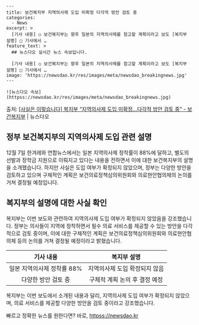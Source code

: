     ---
    title: 보건복지부 지역의사제 도입 미확정 다각적 방안 검토 중
    categories:
      - News
    excerpt: >
      [기사 내용] ○ 보건복지부는 향후 일본의 지역의사제를 참고할 계획이라고 보도 [복지부 설명] □ 기사에서 …
    feature_text: >
      ## 뉴스다오 실시간 뉴스 속보입니다.
    
      [기사 내용] ○ 보건복지부는 향후 일본의 지역의사제를 참고할 계획이라고 보도 [복지부 설명] □ 기사에서 …
    image: 'https://newsdao.kr/res/images/meta/newsdao_breakingnews.jpg'
    ---
    
    ![뉴스다오 속보](httpss://newsdao.kr/res/images/meta/newsdao_breakingnews.jpg)

<p>출처: <a href="httpss://newsdao.kr/2771" rel="dofollow">[사실은 이렇습니다] 복지부 “지역의사제 도입 미확정…다각적 방안 검토 중” - 보건복지부</a> | 뉴스다오</p>

<h2 data-ke-size="size26">정부 보건복지부의 지역의사제 도입 관련 설명</h2>
<p data-ke-size="size16">12월 7일 한겨레와 연합뉴스에서는 일본 지역의사제 정착률이 88%에 달하고, 별도의 선발과 장학금 지원으로 이뤄지고 있다는 내용을 전하면서 이에 대한 보건복지부의 설명을 소개했습니다. 하지만 사실은 도입 여부가 확정되지 않았으며, 정부는 다양한 방안을 검토하고 있으며 구체적인 계획은 보건의료정책심의위원회와 의료현안협의체의 논의를 거쳐 결정될 예정입니다.</p>

<h2 data-ke-size="size26">복지부의 설명에 대한 사실 확인</h2>
<p data-ke-size="size16">복지부는 이번 보도와 관련하여 지역의사제 도입 여부가 확정되지 않았음을 강조했습니다. 정부는 의사들이 지역에 정착하면서 필수 의료 서비스를 제공할 수 있는 방안을 다각적으로 검토 중이며, 이에 대한 구체적인 계획은 보건의료정책심의위원회와 의료현안협의체 등의 논의를 거쳐 결정될 예정이라고 밝혔습니다.</p>

<table>
<thead>
<tr>
<th>기사 내용</th>
<th>복지부 설명</th>
</tr>
</thead>
<tbody>
<tr>
<td style="text-align: center; height: 17px;">일본 지역의사제 정착률 88%</td>
<td style="text-align: center; height: 17px;">지역의사제 도입 확정되지 않음</td>
</tr>
<tr>
<td style="text-align: center; height: 17px;">다양한 방안 검토 중</td>
<td style="text-align: center; height: 17px;">구체적 계획 논의 후 결정 예정</td>
</tr>
</tbody>
</table>

<p data-ke-size="size16">복지부는 이번 보도에서 소개된 내용과 달리, 지역의사제 도입 여부가 확정되지 않았으며, 의료 서비스를 제공할 다양한 방안을 검토 중이라고 강조했습니다.</p> 

빠르고 정확한 뉴스를 원한다면? 바로, <a href="httpss://newsdao.kr" rel="dofollow">httpss://newsdao.kr</a>


    